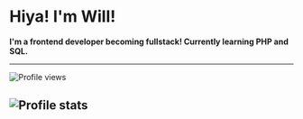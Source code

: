# Hiya! I'm Will! 

**I'm a frontend developer becoming fullstack! Currently learning PHP and SQL.**

---
![Profile views](https://komarev.com/ghpvc/?username=smokeycode&label=Profile%20views&color=0e75b6&style=flat)

![Profile stats](https://github-readme-stats.vercel.app/api?username=smokeycode&show_icons=true&theme=dark&locale=en)
---
